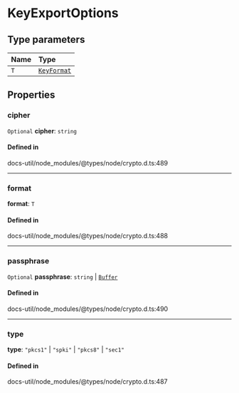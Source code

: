 # KeyExportOptions

## Type parameters

| Name | Type |
| :------ | :------ |
| `T` | [`KeyFormat`](../index.md#keyformat) |

## Properties

### cipher

 `Optional` **cipher**: `string`

#### Defined in

docs-util/node_modules/@types/node/crypto.d.ts:489

___

### format

 **format**: `T`

#### Defined in

docs-util/node_modules/@types/node/crypto.d.ts:488

___

### passphrase

 `Optional` **passphrase**: `string` \| [`Buffer`](../index.md#buffer)

#### Defined in

docs-util/node_modules/@types/node/crypto.d.ts:490

___

### type

 **type**: ``"pkcs1"`` \| ``"spki"`` \| ``"pkcs8"`` \| ``"sec1"``

#### Defined in

docs-util/node_modules/@types/node/crypto.d.ts:487
